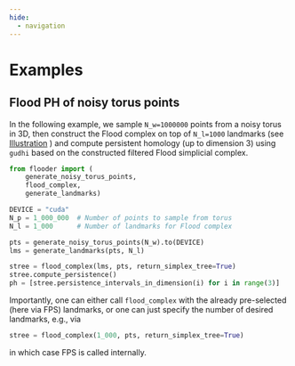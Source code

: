 ```yaml
---
hide:
  - navigation
---
```


# Examples

## Flood PH of noisy torus points

In the following example, we sample `N_w=1000000` points from a noisy torus in 3D, then
construct the Flood complex on top of `N_l=1000` landmarks (see [Illustration](index.md#illustration)
) and compute persistent
homology (up to dimension 3) using `gudhi` based on the constructed filtered Flood simplicial complex.

``` py linenums="1"
from flooder import (
    generate_noisy_torus_points, 
    flood_complex, 
    generate_landmarks)

DEVICE = "cuda"
N_p = 1_000_000  # Number of points to sample from torus
N_l = 1_000      # Number of landmarks for Flood complex

pts = generate_noisy_torus_points(N_w).to(DEVICE)
lms = generate_landmarks(pts, N_l)

stree = flood_complex(lms, pts, return_simplex_tree=True)
stree.compute_persistence()
ph = [stree.persistence_intervals_in_dimension(i) for i in range(3)]
```

Importantly, one can either call `flood_complex` with the already pre-selected
(here via FPS) landmarks, or one can just specify the number of desired landmarks, e.g.,
via

```py linenums="1"
stree = flood_complex(1_000, pts, return_simplex_tree=True)
```

in which case FPS is called internally.
